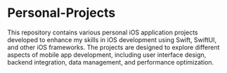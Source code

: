 # Personal-Projects
This repository contains various personal iOS application projects developed to enhance my skills in iOS development using Swift, SwiftUI, and other iOS frameworks. The projects are designed to explore different aspects of mobile app development, including user interface design, backend integration, data management, and performance optimization.
